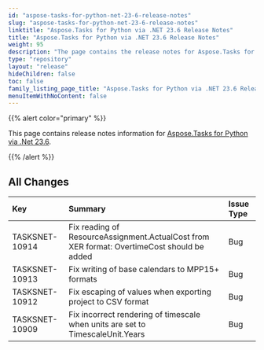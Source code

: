 ```yaml
---
id: "aspose-tasks-for-python-net-23-6-release-notes"
slug: "aspose-tasks-for-python-net-23-6-release-notes"
linktitle: "Aspose.Tasks for Python via .NET 23.6 Release Notes"
title: "Aspose.Tasks for Python via .NET 23.6 Release Notes"
weight: 95
description: "The page contains the release notes for Aspose.Tasks for Python via .NET 23.6."
type: "repository"
layout: "release"
hideChildren: false
toc: false
family_listing_page_title: "Aspose.Tasks for Python via .NET 23.6 Release Notes"
menuItemWithNoContent: false
---
```



{{% alert color="primary" %}} 

This page contains release notes information for [Aspose.Tasks for Python via .Net 23.6](https://pypi.org/project/aspose-tasks/23.6.0/).

{{% /alert %}}

## **All Changes**
|**Key**|**Summary**|**Issue Type**|
| :- | :- | :- |
| TASKSNET-10914 | Fix reading of ResourceAssignment.ActualCost from XER format: OvertimeCost should be added | Bug |
| TASKSNET-10913 | Fix writing of base calendars to MPP15+ formats | Bug |
| TASKSNET-10912 | Fix escaping of values when exporting project to CSV format | Bug |
| TASKSNET-10909 | Fix incorrect rendering of timescale when units are set to TimescaleUnit.Years | Bug |

